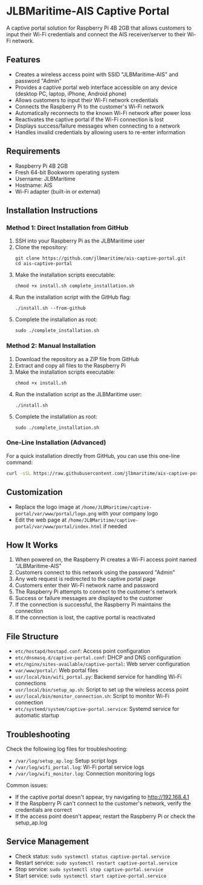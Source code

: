 # JLBMaritime-AIS Captive Portal

A captive portal solution for Raspberry Pi 4B 2GB that allows customers to input their Wi-Fi credentials and connect the AIS receiver/server to their Wi-Fi network.

## Features

- Creates a wireless access point with SSID "JLBMaritime-AIS" and password "Admin"
- Provides a captive portal web interface accessible on any device (desktop PC, laptop, iPhone, Android phone)
- Allows customers to input their Wi-Fi network credentials
- Connects the Raspberry Pi to the customer's Wi-Fi network
- Automatically reconnects to the known Wi-Fi network after power loss
- Reactivates the captive portal if the Wi-Fi connection is lost
- Displays success/failure messages when connecting to a network
- Handles invalid credentials by allowing users to re-enter information

## Requirements

- Raspberry Pi 4B 2GB
- Fresh 64-bit Bookworm operating system
- Username: JLBMaritime
- Hostname: AIS
- Wi-Fi adapter (built-in or external)

## Installation Instructions

### Method 1: Direct Installation from GitHub

1. SSH into your Raspberry Pi as the JLBMaritime user
2. Clone the repository:
   ```
   git clone https://github.com/jlbmaritime/ais-captive-portal.git
   cd ais-captive-portal
   ```
3. Make the installation scripts executable:
   ```
   chmod +x install.sh complete_installation.sh
   ```
4. Run the installation script with the GitHub flag:
   ```
   ./install.sh --from-github
   ```
5. Complete the installation as root:
   ```
   sudo ./complete_installation.sh
   ```

### Method 2: Manual Installation

1. Download the repository as a ZIP file from GitHub
2. Extract and copy all files to the Raspberry Pi
3. Make the installation scripts executable:
   ```
   chmod +x install.sh
   ```
4. Run the installation script as the JLBMaritime user:
   ```
   ./install.sh
   ```
5. Complete the installation as root:
   ```
   sudo ./complete_installation.sh
   ```

### One-Line Installation (Advanced)

For a quick installation directly from GitHub, you can use this one-line command:

```bash
curl -sSL https://raw.githubusercontent.com/jlbmaritime/ais-captive-portal/main/install.sh | bash -s -- --from-github && sudo ./complete_installation.sh
```

## Customization

- Replace the logo image at `/home/JLBMaritime/captive-portal/var/www/portal/logo.png` with your company logo
- Edit the web page at `/home/JLBMaritime/captive-portal/var/www/portal/index.html` if needed

## How It Works

1. When powered on, the Raspberry Pi creates a Wi-Fi access point named "JLBMaritime-AIS"
2. Customers connect to this network using the password "Admin"
3. Any web request is redirected to the captive portal page
4. Customers enter their Wi-Fi network name and password
5. The Raspberry Pi attempts to connect to the customer's network
6. Success or failure messages are displayed to the customer
7. If the connection is successful, the Raspberry Pi maintains the connection
8. If the connection is lost, the captive portal is reactivated

## File Structure

- `etc/hostapd/hostapd.conf`: Access point configuration
- `etc/dnsmasq.d/captive-portal.conf`: DHCP and DNS configuration
- `etc/nginx/sites-available/captive-portal`: Web server configuration
- `var/www/portal/`: Web portal files
- `usr/local/bin/wifi_portal.py`: Backend service for handling Wi-Fi connections
- `usr/local/bin/setup_ap.sh`: Script to set up the wireless access point
- `usr/local/bin/monitor_connection.sh`: Script to monitor Wi-Fi connection
- `etc/systemd/system/captive-portal.service`: Systemd service for automatic startup

## Troubleshooting

Check the following log files for troubleshooting:
- `/var/log/setup_ap.log`: Setup script logs
- `/var/log/wifi_portal.log`: Wi-Fi portal service logs
- `/var/log/wifi_monitor.log`: Connection monitoring logs

Common issues:
- If the captive portal doesn't appear, try navigating to http://192.168.4.1
- If the Raspberry Pi can't connect to the customer's network, verify the credentials are correct
- If the access point doesn't appear, restart the Raspberry Pi or check the setup_ap.log

## Service Management

- Check status: `sudo systemctl status captive-portal.service`
- Restart service: `sudo systemctl restart captive-portal.service`
- Stop service: `sudo systemctl stop captive-portal.service`
- Start service: `sudo systemctl start captive-portal.service`
